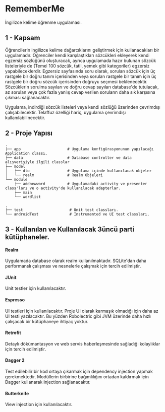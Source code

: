 # RememberMe

İngilizce kelime öğrenme uygulaması. 

## 1 - Kapsam

Öğrencilerin ingilizce kelime dağarcıklarını geliştirmek için kullanacakları bir uygulamadır. Öğrenciler kendi karşılaştıkları sözcükleri ekleyerek kendi egzersiz sözlüğünü oluşturacak, ayrıca uygulamada hazır bulunan sözcük listeleriyle de (Temel 100 sözcük, tatil, yemek gibi kategoriler) egzersiz yapabileceklerdir. Egzersiz sayfasında soru olarak, sorulan sözcük için üç rastgele bir doğru tanım içerisinden veya sorulan rastgele bir tanım için üç rastgele bir doğru sözcük içerisinden doğruyu seçmesi beklenecektir.
Sözcüklerin sorulma sayıları ve doğru cevap sayıları database'de tutulacak, az sorulan veya çok fazla yanlış cevap verilen soruların daha sık karşısına çıkması sağlanacaktır.

Uygulama, indirdiği sözcük listeleri veya kendi sözlüğü üzerinden çevrimdışı çalışabilecektir. Telaffuz özelliği hariç, uygulama çevrimdışı kullanılabilinecektir. 

## 2 - Proje Yapısı

    .
    ├── app                     # Uygulama konfigürasyonunun yapılacağı Application classı.
    ├── data                    # Database controller ve data alışverişiyle ilgili classlar
    ├── model                   
    │   ├── dto                 # Uygulama içinde kullanılacak objeler
    │   └── realm               # Realm Objeleri
    └── module
        ├── addnewword          # Uygulamadaki activity ve presenter class'ları ve o activity'de kullanılacak adapterlar.
        ├── main  
        └── wordlist 

    .
    ├── test                     # Unit test classları.
    └── androidTest              # Instrumented ve UI test classları.
    



## 3 - Kullanılan ve Kullanılacak 3üncü parti kütüphaneler.


#### Realm

Uygulamada database olarak realm kullanılmaktadır. SQLite'dan daha performanslı çalışması ve nesnelerle çalışmak için tercih edilmiştir. 

#### JUnit

Unit testler için kullanılacaktır. 

#### Espresso

UI testleri için kullanılacaktır. Proje UI olarak karmaşık olmadığı için daha az UI testi yazılacaktır. Bu yüzden Robolectric gibi JVM üzerinde daha hızlı çalışacak bir kütüphaneye ihtiyaç yoktur.

#### Retrofit

Detaylı dökümantasyon ve web servis haberleşmesinde sağladığı kolaylıklar için tercih edilmiştir. 

#### Dagger 2

Test edilebilir bir kod ortaya çıkarmak için dependency injection yapmak gerekmektedir. Modüllerin birbirine bağımlılığını ortadan kaldırmak için Dagger kullanarak injection sağlanacaktır.

#### Butterknife

View injection için kullanılacaktır. 

